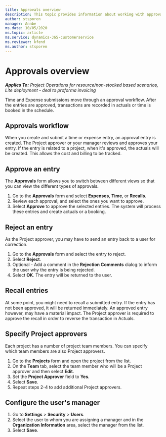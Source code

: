 ```yaml
---
title: Approvals overview
description: This topic provides information about working with approvals in Project Operations.
author: stsporen
manager: Annbe
ms.date: 10/05/2020
ms.topic: article
ms.service: dynamics-365-customerservice
ms.reviewer: kfend 
ms.author: stsporen
---
```


# Approvals overview

_**Applies To:** Project Operations for resource/non-stocked based scenarios, Lite deployment - deal to proforma invoicing_

Time and Expense submissions move through an approval workflow. After the entries are approved, transactions are recorded in actuals or time is booked in the schedule.

## Approvals workflow
When you create and submit a time or expense entry, an approval entry is created. The Project approver or your manager reviews and approves your entry. If the entry is related to a project, when it's approved, the actuals will be created. This allows the cost and billing to be tracked. 

## Approve an entry
The **Approvals** form allows you to switch between different views so that you can view the different types of approvals.
  
1. Go to the **Approvals** form and select **Expenses**, **Time**, or **Recalls**.
2. Review each approval, and select the ones you want to approve.
3. Select **Approve** to approve the selected entries.
The system will process these entries and create actuals or a booking.

## Reject an entry
As the Project approver, you may have to send an entry back to a user for correction.
  
1. Go to the **Approvals** form and select the entry to reject. 
2. Select **Reject**.
3. Optional - Add a comment in the **Rejection Comments** dialog to inform the user why the entry is being rejected.
4. Select **OK**. The entry will be returned to the user.
  
## Recall entries
At some point, you might need to recall a submitted entry. If the entry has not been approved, it will be returned immediately. An approved entry however, may have a material impact. The Project approver is required to approve the recall in order to reverse the transaction in Actuals.

## Specify Project approvers
Each project has a number of project team members. You can specify which team members are also Project approvers.

1. Go to the **Projects** form and open the project from the list.
2. On the **Team** tab, select the team member who will be a Project approver and then select **Edit**.
3. Set the **Project Approver** field to **Yes**.
4. Select **Save**.
5. Repeat steps 2-4 to add additional Project approvers.

## Configure the user's manager

1. Go to **Settings** > **Security** > **Users**.
2. Select the user to whom you are assigning a manager and in the **Organization Information** area, select the manager from the list. 
3. Select **Save**.


